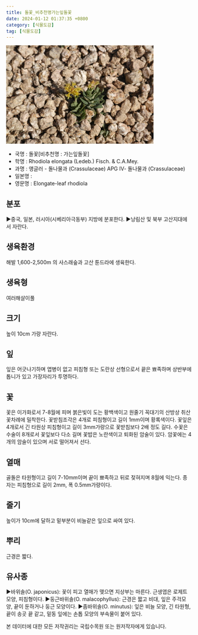 ```yaml
---
title: 돌꽃_비추천명가는잎돌꽃
date: 2024-01-12 01:37:35 +0800
category: [식물도감]
tag: [식물도감]
---
```




![돌꽃[비추천명 : 가는잎돌꽃]](/assets/img/fileUpload/plants/basic/Crassulaceae/Rhodiola/P000005903/P000005903_202205_1_th2.jpg)
- 국명 : 돌꽃[비추천명 : 가는잎돌꽃]
- 학명 : Rhodiola elongata (Ledeb.) Fisch. & C.A.Mey.
- 과명 : 앵글러 - 돌나물과 (Crassulaceae) APG Ⅳ- 돌나물과 (Crassulaceae)
- 일본명 : 
- 영문명 : Elongate-leaf rhodiola


## 분포
▶중국, 일본, 러시아(시베리아극동부) 지방에 분포한다.
▶낭림산 및 북부 고산지대에서 자란다.
## 생육환경
해발 1,600-2,500m 의 사스래숲과 고산 툰드라에 생육한다.
## 생육형
여러해살이풀 
## 크기
높이 10cm 가량 자란다.
## 잎
잎은 어긋나기하며 엽병이 없고 피침형 또는 도란상 선형으로서 끝은 뾰족하며 상반부에 톱니가 있고 가장자리가 투명하다.
## 꽃
꽃은 이가화로서 7-8월에 피며 붉은빛이 도는 황백색이고 원줄기 꼭대기의 산방상 취산꽃차례에 밀착한다. 꽃받침조각은 4개로 피침형이고 길이 1mm이며 황록색이다. 꽃잎은 4개로서 긴 타원상 피침형이고 길이 3mm가량으로 꽃받침보다 2배 정도 길다. 수꽃은 수술이 8개로서 꽃잎보다 다소 길며 꽃밥은 노란색이고 퇴화된 암술이 있다. 암꽃에는 4개의 암술이 있으며 서로 떨어져서 선다.
## 열매
골돌은 타원형이고 길이 7-10mm이며 끝이 뾰족하고 뒤로 젖혀지며 8월에 익는다. 종자는 피침형으로 길이 2mm, 폭 0.5mm가량이다.
## 줄기
높이가 10cm에 달하고 밑부분이 비늘같은 잎으로 싸여 있다.
## 뿌리
근경은 짧다.
## 유사종
▶바위솔(O. japonicus): 꽃이 피고 열매가 맺으면 지상부는 마른다. 근생엽은 로제트 모양, 피침형이다.
▶둥근바위솔(O. malacophyllus): 근경은 짧고 비대, 잎은 주걱모양, 끝이 둔하거나 둥근 모양이다.
▶좀바위솔(O. minutus): 잎은 비늘 모양, 긴 타원형, 끝이 송곳 끝 같고, 밑동 잎에는 손톱 모양의 부속물이 붙어 있다.






본 데이터에 대한 모든 저작권리는 국립수목원 또는 원저작자에게 있습니다.
